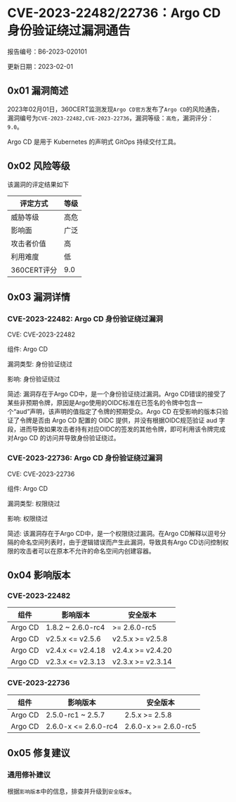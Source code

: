 # CVE-2023-22482/22736：Argo CD 身份验证绕过漏洞通告

报告编号：B6-2023-020101

更新日期：2023-02-01

## 0x01  漏洞简述

2023年02月01日，360CERT监测发现`Argo CD官方`发布了`Argo CD`的风险通告，漏洞编号为`CVE-2023-22482,CVE-2023-22736`，漏洞等级：`高危`，漏洞评分：`9.0`。

Argo CD 是用于 Kubernetes 的声明式 GitOps 持续交付工具。

## 0x02  风险等级

该漏洞的评定结果如下

| 评定方式    | 等级 |
| ----------- | ---- |
| 威胁等级    | 高危 |
| 影响面      | 广泛 |
| 攻击者价值  | 高   |
| 利用难度    | 低   |
| 360CERT评分 | 9.0  |

## 0x03  漏洞详情

### CVE-2023-22482: Argo CD 身份验证绕过漏洞

CVE: CVE-2023-22482

组件: Argo CD

漏洞类型: 身份验证绕过

影响: 身份验证绕过

简述: 漏洞存在于Argo CD中，是一个身份验证绕过漏洞。Argo CD错误的接受了某些非预期令牌，原因是Argo使用的OIDC标准在已签名的令牌中包含一个“aud”声明，该声明的值指定了令牌的预期受众。Argo CD 在受影响的版本只验证了令牌是否由 Argo CD 配置的 OIDC 提供，并没有根据OIDC规范验证 aud 字段，进而导致如果攻击者持有对应OIDC的签发的其他令牌，即可利用该令牌完成对Argo CD 的访问并导致身份验证绕过。

### CVE-2023-22736: Argo CD 身份验证绕过漏洞

CVE: CVE-2023-22736

组件: Argo CD

漏洞类型: 权限绕过

影响: 权限绕过

简述: 该漏洞存在于Argo CD中，是一个权限绕过漏洞。在Argo CD解释以逗号分隔的命名空间列表时，由于逻辑错误而产生此漏洞，导致具有Argo CD访问控制权限的攻击者可以在原本不允许的命名空间内创建容器。

## 0x04  影响版本

### CVE-2023-22482

| 组件    | 影响版本          | 安全版本          |
| ------- | ----------------- | ----------------- |
| Argo CD | 1.8.2 ~ 2.6.0-rc4 | >= 2.6.0-rc5      |
| Argo CD | v2.5.x <= v2.5.6  | v2.5.x >= v2.5.8  |
| Argo CD | v2.4.x <= v2.4.18 | v2.4.x >= v2.4.20 |
| Argo CD | v2.3.x <= v2.3.13 | v2.3.x >= v2.3.14 |

### CVE-2023-22736

| 组件    | 影响版本             | 安全版本             |
| ------- | -------------------- | -------------------- |
| Argo CD | 2.5.0-rc1 ~ 2.5.7    | 2.5.x >= 2.5.8       |
| Argo CD | 2.6.0-x <= 2.6.0-rc4 | 2.6.0-x >= 2.6.0-rc5 |

## 0x05  修复建议

### 通用修补建议

根据`影响版本`中的信息，排查并升级到`安全版本`。